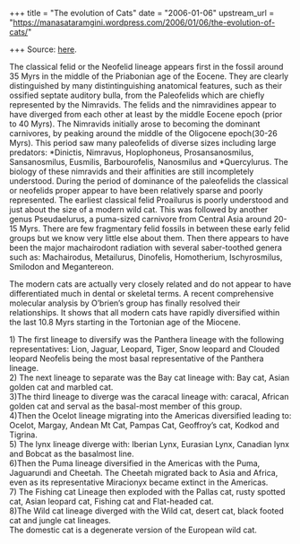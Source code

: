 +++
title = "The evolution of Cats"
date = "2006-01-06"
upstream_url = "https://manasataramgini.wordpress.com/2006/01/06/the-evolution-of-cats/"

+++
Source: [here](https://manasataramgini.wordpress.com/2006/01/06/the-evolution-of-cats/).

The classical felid or the Neofelid lineage appears first in the fossil
around 35 Myrs in the middle of the Priabonian age of the Eocene. They
are clearly distinguished by many distintinguishing anatomical features,
such as their ossified septate auditory bulla, from the Paleofelids
which are chiefly represented by the Nimravids. The felids and the
nimravidines appear to have diverged from each other at least by the
middle Eocene epoch (prior to 40 Myrs). The Nimravids initially arose to
becoming the dominant carnivores, by peaking around the middle of the
Oligocene epoch(30-26 Myrs). This period saw many paleofelids of diverse
sizes including large predators: *Dinictis, Nimravus, Hoplophoneus,
Prosansanosmilus, Sansanosmilus, Eusmilis, Barbourofelis, Nanosmilus and
[](http://en.wikipedia.org/w/index.php?title=Quercylurus&action=edit "Quercylurus")*Quercylurus.
The biology of these nimravids and their affinities are still
incompletely understood. During the period of dominance of the
paleofelids the classical or neofelids proper appear to have been
relatively sparse and poorly represented. The earliest classical felid
Proailurus is poorly understood and just about the size of a modern wild
cat. This was followed by another genus Pseudaelurus, a puma-sized
carnivore from Central Asia around 20-15 Myrs. There are few fragmentary
felid fossils in between these early felid groups but we know very
little else about them. Then there appears to have been the major
machairodont radiation with several saber-toothed genera such as:
Machairodus, Metailurus, Dinofelis, Homotherium, Ischyrosmilus, Smilodon
and Megantereon.

The modern cats are actually very closely related and do not appear to
have differentiated much in dental or skeletal terms. A recent
comprehensive molecular analysis by O’brien’s group has finally resolved
their relationships. It shows that all modern cats have rapidly
diversified within the last 10.8 Myrs starting in the Tortonian age of
the Miocene.

1\) The first lineage to diversify was the Panthera lineage with the
following representatives: Lion, Jaguar, Leopard, Tiger, Snow leopard
and Clouded leopard Neofelis being the most basal representative of the
Panthera lineage.  
2) The next lineage to separate was the Bay cat lineage with: Bay cat,
Asian golden cat and marbled cat.  
3)The third lineage to diverge was the caracal lineage with: caracal,
African golden cat and serval as the basal-most member of this group.  
4)Then the Ocelot lineage migrating into the Americas diversified
leading to: Ocelot, Margay, Andean Mt Cat, Pampas Cat, Geoffroy’s cat,
Kodkod and Tigrina.  
5) The lynx lineage diverge with: Iberian Lynx, Eurasian Lynx, Canadian
lynx and Bobcat as the basalmost line.  
6)Then the Puma lineage diversified in the Americas with the Puma,
Jaguarundi and Cheetah. The Cheetah migrated back to Asia and Africa,
even as its representative Miracionyx became extinct in the Americas.  
7) The Fishing cat Lineage then exploded with the Pallas cat, rusty
spotted cat, Asian leopard cat, Fishing cat and Flat-headed cat.  
8)The Wild cat lineage diverged with the Wild cat, desert cat, black
footed cat and jungle cat lineages.  
The domestic cat is a degenerate version of the European wild cat.

